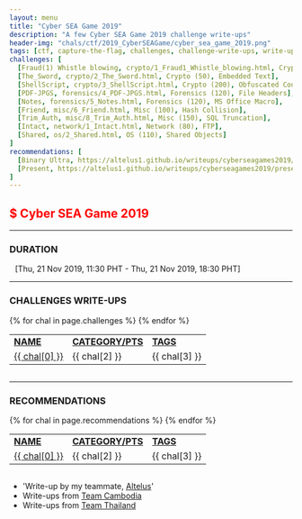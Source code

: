 ```yaml
---
layout: menu
title: "Cyber SEA Game 2019"
description: "A few Cyber SEA Game 2019 challenge write-ups"
header-img: "chals/ctf/2019_CyberSEAGame/cyber_sea_game_2019.png"
tags: [ctf, capture-the-flag, challenges, challenge-write-ups, write-ups, writeups, write-up, writeup, cyberseagame, cyberseagames, cyber-sea-game, cyber-sea-games, solutions, 2019]
challenges: [
  [Fraud(1) Whistle blowing, crypto/1_Fraud1_Whistle_blowing.html, Crypto (50), Fullwidth Unicode Encoding], 
  [The_Sword, crypto/2_The_Sword.html, Crypto (50), Embedded Text], 
  [ShellScript, crypto/3_ShellScript.html, Crypto (200), Obfuscated Code], 
  [PDF-JPGS, forensics/4_PDF-JPGS.html, Forensics (120), File Headers], 
  [Notes, forensics/5_Notes.html, Forensics (120), MS Office Macro], 
  [Friend, misc/6_Friend.html, Misc (100), Hash Collision], 
  [Trim_Auth, misc/8_Trim_Auth.html, Misc (150), SQL Truncation], 
  [Intact, network/1_Intact.html, Network (80), FTP],
  [Shared, os/2_Shared.html, OS (110), Shared Objects]
]
recommendations: [
  [Binary Ultra, https://altelus1.github.io/writeups/cyberseagames2019/binary_ultra, Binary (50), ""], 
  [Present, https://altelus1.github.io/writeups/cyberseagames2019/present, Binary (100), ""]
]
---
```


## <span style="color:red">$ Cyber SEA Game 2019</span>

---

### DURATION
<div style="margin-left:10px">[<span>Thu, 21 Nov 2019, 11:30 PHT</span> - <span>Thu, 21 Nov 2019, 18:30 PHT</span>]</div>

---

### CHALLENGES WRITE-UPS

<div style="overflow-x:auto">
 <table>
   <tr>
     <td><strong style="text-decoration:underline">NAME</strong></td>
     <td><strong style="text-decoration:underline">CATEGORY/PTS</strong></td>
     <td><strong style="text-decoration:underline">TAGS</strong></td>
   </tr>
   {% for chal in page.challenges %}
   <tr>
     <td><a href="./2019_CyberSEAGame/{{ chal[1] }}">{{ chal[0] }}</a></td>
     <td>{{ chal[2] }}</td>
     <td>{{ chal[3] }}</td>
   </tr>
   {% endfor %}
 </table>
</div>

---

### RECOMMENDATIONS

<div style="overflow-x:auto">
 <table>
   <tr>
     <td><strong style="text-decoration:underline">NAME</strong></td>
     <td><strong style="text-decoration:underline">CATEGORY/PTS</strong></td>
     <td><strong style="text-decoration:underline">TAGS</strong></td>
   </tr>
   {% for chal in page.recommendations %}
   <tr>
     <td><a href="{{ chal[1] }}" target="_blank">{{ chal[0] }}</a></td>
     <td>{{ chal[2] }}</td>
     <td>{{ chal[3] }}</td>
   </tr>
   {% endfor %}
 </table>
</div>



- 'Write-up by my teammate, <a href="https://altelus1.github.io/about.html" target="_blank">Altelus</a>'
- Write-ups from <a href="https://khroot.com/2019/12/06/cyber-sea-game-2019-write-up/" target="_blank">Team Cambodia</a>
- Write-ups from <a href="https://github.com/end1an/Cyber-SEA-GAME-2019" target="_blank">Team Thailand</a>
